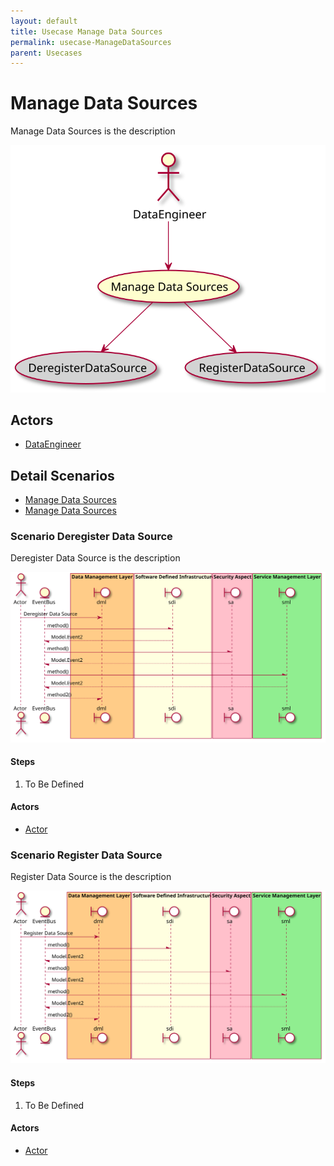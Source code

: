 ```yaml
---
layout: default
title: Usecase Manage Data Sources
permalink: usecase-ManageDataSources
parent: Usecases
---
```


# Manage Data Sources

Manage Data Sources is the description

![Activities Diagram](./activities.svg)

## Actors

* [DataEngineer](actor-dataengineer)


## Detail Scenarios

* [Manage Data Sources](#scenario-DeregisterDataSource)
* [Manage Data Sources](#scenario-RegisterDataSource)

  
### Scenario Deregister Data Source

Deregister Data Source is the description

![Scenario nameNoSpaces](./DeregisterDataSource.svg)

#### Steps

1. To Be Defined


#### Actors

* [Actor](actor-actor)


### Scenario Register Data Source

Register Data Source is the description

![Scenario nameNoSpaces](./RegisterDataSource.svg)

#### Steps

1. To Be Defined


#### Actors

* [Actor](actor-actor)



